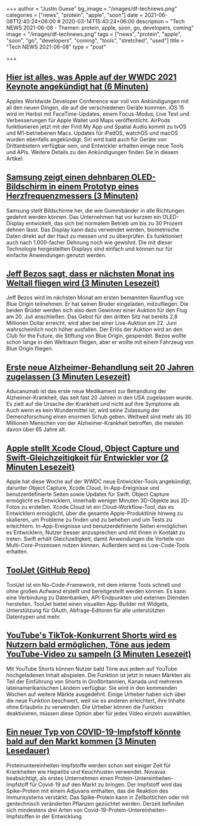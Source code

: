 +++
author = "Justin Guese"
bg_image = "/images/df-technews.png"
categories = ["news", "protein", "apple", "soon"]
date = 2021-06-08T12:40:24+06:00 # 2020-03-14T15:40:24+06:00
description = "Tech NEWS 2021-06-08 - Themen: protein, apple, soon, go, developers, coming"
image = "/images/df-technews.png"
tags = ["news", "protein", "apple", "soon", "go", "developers", "coming", "tools", "stretched", "used"]
title = "Tech NEWS 2021-06-08"
type = "post"

+++

## [Hier ist alles, was Apple auf der WWDC 2021 Keynote angekündigt hat (6 Minuten)](https://techcrunch.com/2021/06/07/heres-everything-apple-announced-at-the-wwdc-2021-keynote/)

 Apples Worldwide Developer Conference war voll von Ankündigungen mit all den neuen Dingen, die auf die verschiedenen Geräte kommen. iOS 15 wird im Herbst mit FaceTime-Updates, einem Focus-Modus, Live Text und Verbesserungen für Apple Wallet und Maps veröffentlicht. AirPods funktionieren jetzt mit der Find My App und Spatial Audio kommt zu tvOS und M1-betriebenen Macs. Updates für iPadOS, watchOS und macOS wurden ebenfalls angekündigt. Siri wird bald auch für Geräte von Drittanbietern verfügbar sein, und Entwickler erhalten einige neue Tools und APIs. Weitere Details zu den Ankündigungen finden Sie in diesem Artikel.

## [Samsung zeigt einen dehnbaren OLED-Bildschirm in einem Prototyp eines Herzfrequenzmessers (3 Minuten)](https://www.theverge.com/2021/6/7/22522297/samsung-stretchable-screen-concept-research-prototype-heart-rate-monitor)

 Samsung stellt Bildschirme her, die wie Gummibänder in alle Richtungen gedehnt werden können. Das Unternehmen hat vor kurzem ein OLED-Display entwickelt, das sich bei normalem Betrieb um bis zu 30 Prozent dehnen lässt. Das Display kann dazu verwendet werden, biometrische Daten direkt auf der Haut zu messen und zu überprüfen. Es funktioniert auch nach 1.000-facher Dehnung noch wie gewohnt. Die mit dieser Technologie hergestellten Displays sind einfach und können nur für einfache Anwendungen genutzt werden.

## [Jeff Bezos sagt, dass er nächsten Monat ins Weltall fliegen wird (3 Minuten Lesezeit)](https://arstechnica.com/science/2021/06/jeff-bezos-says-he-will-fly-into-space-next-month/)

 Jeff Bezos wird im nächsten Monat am ersten bemannten Raumflug von Blue Origin teilnehmen. Er hat seinen Bruder eingeladen, mitzufliegen. Die beiden Brüder werden sich also dem Gewinner einer Auktion für den Flug am 20. Juli anschließen. Das Gebot für den dritten Sitz hat bereits 2,8 Millionen Dollar erreicht, wird aber bei einer Live-Auktion am 22. Juni wahrscheinlich noch höher ausfallen. Der Erlös der Auktion wird an den Club for the Future, die Stiftung von Blue Origin, gespendet. Bezos wollte schon lange in den Weltraum fliegen, aber er wollte mit einem Fahrzeug von Blue Origin fliegen.

## [Erste neue Alzheimer-Behandlung seit 20 Jahren zugelassen (3 Minuten Lesezeit)](https://www.bbc.com/news/health-57383763)

 Aducanumab ist das erste neue Medikament zur Behandlung der Alzheimer-Krankheit, das seit fast 20 Jahren in den USA zugelassen wurde. Es zielt auf die Ursache der Krankheit und nicht auf ihre Symptome ab. Auch wenn es kein Wundermittel ist, wird seine Zulassung der Demenzforschung einen enormen Schub geben. Weltweit sind mehr als 30 Millionen Menschen von der Alzheimer-Krankheit betroffen, die meisten davon über 65 Jahre alt.

## [Apple stellt Xcode Cloud, Object Capture und Swift-Gleichzeitigkeit für Entwickler vor (2 Minuten Lesezeit)](https://www.zdnet.com/article/apple-launches-xcode-cloud-object-capture-swift-concurrency-for-developers-wwdc-2021/)

 Apple hat diese Woche auf der WWDC neue Entwickler-Tools angekündigt, darunter Object Capture, Xcode Cloud, In-App-Ereignisse und benutzerdefinierte Seiten sowie Updates für Swift. Object Capture ermöglicht es Entwicklern, innerhalb weniger Minuten 3D-Objekte aus 2D-Fotos zu erstellen. Xcode Cloud ist ein Cloud-Workflow-Tool, das es Entwicklern ermöglicht, über die gesamte Apple-Produktlinie hinweg zu skalieren, um Probleme zu finden und zu beheben und um Tests zu erleichtern. In-App-Ereignisse und benutzerdefinierte Seiten ermöglichen es Entwicklern, Nutzer besser anzusprechen und mit ihnen in Kontakt zu treten. Swift erhält Gleichzeitigkeit, damit Anwendungen die Vorteile von Multi-Core-Prozessen nutzen können. Außerdem wird es Low-Code-Tools erhalten.

## [ToolJet (GitHub Repo)](https://github.com/ToolJet/ToolJet/)

 ToolJet ist ein No-Code-Framework, mit dem interne Tools schnell und ohne großen Aufwand erstellt und bereitgestellt werden können. Es kann eine Verbindung zu Datenbanken, API-Endpunkten und externen Diensten herstellen. ToolJet bietet einen visuellen App-Builder mit Widgets, Unterstützung für OAuth, Abfrage-Editoren für alle unterstützten Datentypen und mehr.

## [YouTube's TikTok-Konkurrent Shorts wird es Nutzern bald ermöglichen, Töne aus jedem YouTube-Video zu sampeln (3 Minuten Lesezeit)](https://www.theverge.com/2021/6/7/22518828/youtube-shorts-audio-sample-feature-uk-launch)

 Mit YouTube Shorts können Nutzer bald Töne aus jedem auf YouTube hochgeladenen Inhalt abspielen. Die Funktion ist jetzt in neuen Märkten als Teil der Einführung von Shorts in Großbritannien, Kanada und mehreren lateinamerikanischen Ländern verfügbar. Sie wird in den kommenden Wochen auf weitere Märkte ausgedehnt. Einige Urheber haben sich über die neue Funktion beschwert, weil sie es anderen erleichtert, ihre Inhalte ohne Erlaubnis zu verwenden. Die Urheber können die Funktion deaktivieren, müssen diese Option aber für jedes Video einzeln auswählen.

## [Ein neuer Typ von COVID-19-Impfstoff könnte bald auf den Markt kommen (3 Minuten Lesedauer)](https://www.npr.org/sections/health-shots/2021/06/06/1003328413/new-type-of-covid-vaccine-could-debut-soon)

 Proteinuntereinheiten-Impfstoffe werden schon seit einiger Zeit für Krankheiten wie Hepatitis und Keuchhusten verwendet. Novavax beabsichtigt, als erstes Unternehmen einen Protein-Untereinheiten-Impfstoff für Covid-19 auf den Markt zu bringen. Der Impfstoff wird das Spike-Protein mit einem Adjuvans enthalten, das die Reaktion des Immunsystems verstärkt. Das Spike-Protein kann in Zellbottichen oder mit gentechnisch veränderten Pflanzen gezüchtet werden. Derzeit befinden sich mindestens drei Arten von Covid-19-Protein-Untereinheiten-Impfstoffen in der Entwicklung.

